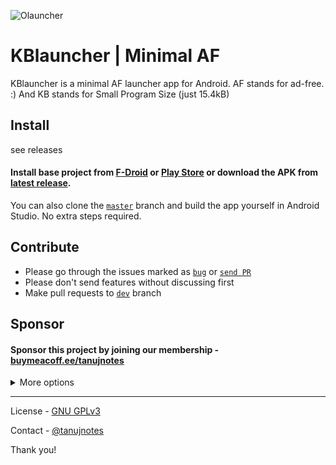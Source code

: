 ![Olauncher](https://repository-images.githubusercontent.com/278638069/db0acb80-661b-11eb-803e-926cae5dccb4)


# KBlauncher | Minimal AF
KBlauncher is a minimal AF launcher app for Android. AF stands for ad-free. :) And KB stands for Small Program Size (just 15.4kB)

## Install
see releases

#### Install base project from [F-Droid](https://f-droid.org/packages/app.olauncher) or [Play Store](https://play.google.com/store/apps/details?id=app.olauncher) or download the APK from [latest release](https://github.com/tanujnotes/Olauncher/releases/).

You can also clone the [`master`](https://github.com/tanujnotes/olauncher/tree/master) branch and build the app yourself in Android Studio. No extra steps required.

## Contribute
* Please go through the issues marked as [`bug`](https://github.com/tanujnotes/Olauncher/issues?q=is%3Aissue+is%3Aopen+label%3Abug) or [`send PR`](https://github.com/tanujnotes/Olauncher/issues?q=is%3Aissue+is%3Aopen+label%3A%22send+PR%22)
* Please don't send features without discussing first
* Make pull requests to [`dev`](https://github.com/tanujnotes/olauncher/tree/dev) branch

## Sponsor
#### Sponsor this project by joining our membership - [buymeacoff.ee/tanujnotes](https://buymeacoff.ee/tanujnotes)

<details>
    <summary>More options</summary>
    
  * Etheruem: `0xcBb95AF4D76fba34bf8D1808905BF5365239E2ba`
  * Bitcoin: `33VFtQSa6HZr2FZphmNA5jZ9fEKPNbeEmL`
  * Monero: `46bCqsiEtqj4p48HbQjw4c6RVtWeN59Uy4NBGGferBe7HEFKoskBbouFuuTxKvhTXhNuXQbLiEUFCaeMDTrfBGK7Qhp3dRn`
  * Amazon affiliate: [amzn.to/3uftwFW](https://amzn.to/3uftwFW)
  * Paypal: [paypal.me/tanujnotes](https://paypal.me/tanujnotes)
  * UPI: tanujnotes@upi

</details>








---

License - [GNU GPLv3](https://www.gnu.org/licenses/gpl-3.0.en.html)

Contact - [@tanujnotes](https://twitter.com/tanujnotes)

Thank you!
